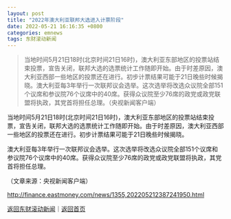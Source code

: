 ```yaml
---
layout: post
title: "2022年澳大利亚联邦大选进入计票阶段"
date: 2022-05-21 16:16:35 +0800
categories: emnews
tags: 东财滚动新闻
---
```

> 当地时间5月21日18时(北京时间21日16时)，澳大利亚东部地区的投票站结束投票，宣告关闭，联邦大选的选票统计工作随即开始。由于时差原因，澳大利亚西部一些地区的投票还在进行。初步计票结果可能于21日晚些时候揭晓。澳大利亚每3年举行一次联邦议会选举。这次选举将改选众议院全部151个议席和参议院76个议席中的40席。获得众议院至少76席的政党或政党联盟将执政，其党首将担任总理。（央视新闻客户端）

<p>当地时间5月21日18时(北京时间21日16时)，澳大利亚东部地区的投票站结束投票，宣告关闭，联邦大选的选票统计工作随即开始。由于时差原因，澳大利亚西部一些地区的投票还在进行。初步计票结果可能于21日晚些时候揭晓。</p><p>澳大利亚每3年举行一次联邦议会选举。这次选举将改选众议院全部151个议席和参议院76个议席中的40席。获得众议院至少76席的政党或政党联盟将执政，其党首将担任总理。</p><p class="em_media">（文章来源：央视新闻客户端）</p>

<http://finance.eastmoney.com/news/1355,202205212387241950.html>

[返回东财滚动新闻](//finews.withounder.com/emnews/)｜[返回首页](//finews.withounder.com/)